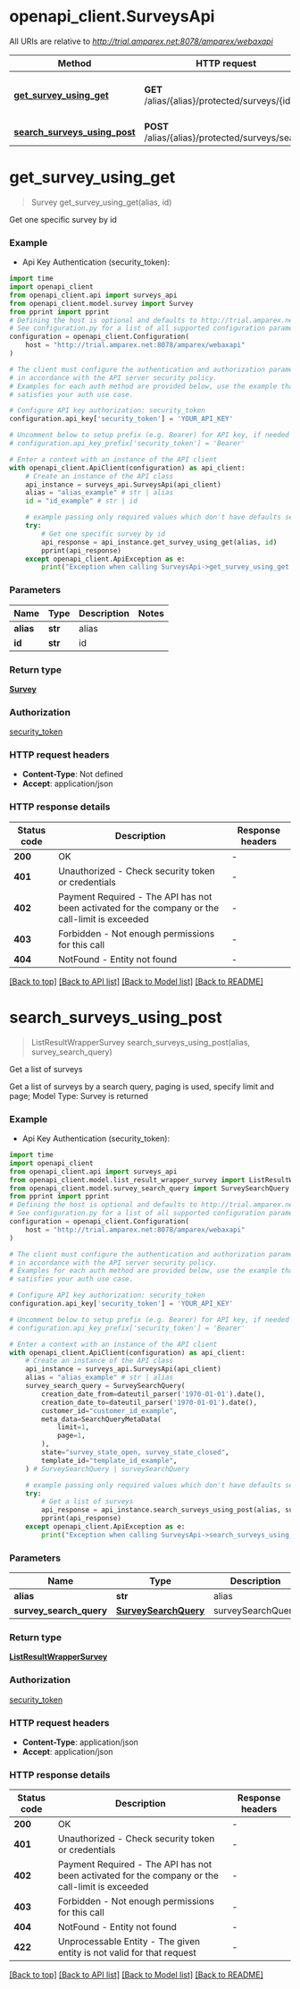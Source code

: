 # openapi_client.SurveysApi

All URIs are relative to *http://trial.amparex.net:8078/amparex/webaxapi*

Method | HTTP request | Description
------------- | ------------- | -------------
[**get_survey_using_get**](SurveysApi.md#get_survey_using_get) | **GET** /alias/{alias}/protected/surveys/{id} | Get one specific survey by id
[**search_surveys_using_post**](SurveysApi.md#search_surveys_using_post) | **POST** /alias/{alias}/protected/surveys/search | Get a list of surveys


# **get_survey_using_get**
> Survey get_survey_using_get(alias, id)

Get one specific survey by id

### Example

* Api Key Authentication (security_token):

```python
import time
import openapi_client
from openapi_client.api import surveys_api
from openapi_client.model.survey import Survey
from pprint import pprint
# Defining the host is optional and defaults to http://trial.amparex.net:8078/amparex/webaxapi
# See configuration.py for a list of all supported configuration parameters.
configuration = openapi_client.Configuration(
    host = "http://trial.amparex.net:8078/amparex/webaxapi"
)

# The client must configure the authentication and authorization parameters
# in accordance with the API server security policy.
# Examples for each auth method are provided below, use the example that
# satisfies your auth use case.

# Configure API key authorization: security_token
configuration.api_key['security_token'] = 'YOUR_API_KEY'

# Uncomment below to setup prefix (e.g. Bearer) for API key, if needed
# configuration.api_key_prefix['security_token'] = 'Bearer'

# Enter a context with an instance of the API client
with openapi_client.ApiClient(configuration) as api_client:
    # Create an instance of the API class
    api_instance = surveys_api.SurveysApi(api_client)
    alias = "alias_example" # str | alias
    id = "id_example" # str | id

    # example passing only required values which don't have defaults set
    try:
        # Get one specific survey by id
        api_response = api_instance.get_survey_using_get(alias, id)
        pprint(api_response)
    except openapi_client.ApiException as e:
        print("Exception when calling SurveysApi->get_survey_using_get: %s\n" % e)
```


### Parameters

Name | Type | Description  | Notes
------------- | ------------- | ------------- | -------------
 **alias** | **str**| alias |
 **id** | **str**| id |

### Return type

[**Survey**](Survey.md)

### Authorization

[security_token](../README.md#security_token)

### HTTP request headers

 - **Content-Type**: Not defined
 - **Accept**: application/json


### HTTP response details

| Status code | Description | Response headers |
|-------------|-------------|------------------|
**200** | OK |  -  |
**401** | Unauthorized - Check security token or credentials |  -  |
**402** | Payment Required - The API has not been activated for the company or the call-limit is exceeded |  -  |
**403** | Forbidden - Not enough permissions for this call |  -  |
**404** | NotFound - Entity not found |  -  |

[[Back to top]](#) [[Back to API list]](../README.md#documentation-for-api-endpoints) [[Back to Model list]](../README.md#documentation-for-models) [[Back to README]](../README.md)

# **search_surveys_using_post**
> ListResultWrapperSurvey search_surveys_using_post(alias, survey_search_query)

Get a list of surveys

Get a list of surveys  by a search query, paging is used, specify limit and page; Model Type: Survey is returned

### Example

* Api Key Authentication (security_token):

```python
import time
import openapi_client
from openapi_client.api import surveys_api
from openapi_client.model.list_result_wrapper_survey import ListResultWrapperSurvey
from openapi_client.model.survey_search_query import SurveySearchQuery
from pprint import pprint
# Defining the host is optional and defaults to http://trial.amparex.net:8078/amparex/webaxapi
# See configuration.py for a list of all supported configuration parameters.
configuration = openapi_client.Configuration(
    host = "http://trial.amparex.net:8078/amparex/webaxapi"
)

# The client must configure the authentication and authorization parameters
# in accordance with the API server security policy.
# Examples for each auth method are provided below, use the example that
# satisfies your auth use case.

# Configure API key authorization: security_token
configuration.api_key['security_token'] = 'YOUR_API_KEY'

# Uncomment below to setup prefix (e.g. Bearer) for API key, if needed
# configuration.api_key_prefix['security_token'] = 'Bearer'

# Enter a context with an instance of the API client
with openapi_client.ApiClient(configuration) as api_client:
    # Create an instance of the API class
    api_instance = surveys_api.SurveysApi(api_client)
    alias = "alias_example" # str | alias
    survey_search_query = SurveySearchQuery(
        creation_date_from=dateutil_parser('1970-01-01').date(),
        creation_date_to=dateutil_parser('1970-01-01').date(),
        customer_id="customer_id_example",
        meta_data=SearchQueryMetaData(
            limit=1,
            page=1,
        ),
        state="survey_state_open, survey_state_closed",
        template_id="template_id_example",
    ) # SurveySearchQuery | surveySearchQuery

    # example passing only required values which don't have defaults set
    try:
        # Get a list of surveys
        api_response = api_instance.search_surveys_using_post(alias, survey_search_query)
        pprint(api_response)
    except openapi_client.ApiException as e:
        print("Exception when calling SurveysApi->search_surveys_using_post: %s\n" % e)
```


### Parameters

Name | Type | Description  | Notes
------------- | ------------- | ------------- | -------------
 **alias** | **str**| alias |
 **survey_search_query** | [**SurveySearchQuery**](SurveySearchQuery.md)| surveySearchQuery |

### Return type

[**ListResultWrapperSurvey**](ListResultWrapperSurvey.md)

### Authorization

[security_token](../README.md#security_token)

### HTTP request headers

 - **Content-Type**: application/json
 - **Accept**: application/json


### HTTP response details

| Status code | Description | Response headers |
|-------------|-------------|------------------|
**200** | OK |  -  |
**401** | Unauthorized - Check security token or credentials |  -  |
**402** | Payment Required - The API has not been activated for the company or the call-limit is exceeded |  -  |
**403** | Forbidden - Not enough permissions for this call |  -  |
**404** | NotFound - Entity not found |  -  |
**422** | Unprocessable Entity - The given entity is not valid for that request |  -  |

[[Back to top]](#) [[Back to API list]](../README.md#documentation-for-api-endpoints) [[Back to Model list]](../README.md#documentation-for-models) [[Back to README]](../README.md)

